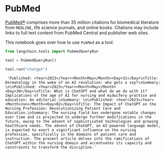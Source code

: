 # PubMed

[PubMed®](https://pubmed.ncbi.nlm.nih.gov/) comprises more than 35 million citations for biomedical literature from `MEDLINE`, life science journals, and online books. Citations may include links to full text content from PubMed Central and publisher web sites.

This notebook goes over how to use `PubMed` as a tool.

```python
from langchain.tools import PubmedQueryRun  

```

```python
tool = PubmedQueryRun()  

```

```python
tool.run("chatgpt")  

```

```text
 'Published: <Year>2023</Year><Month>May</Month><Day>31</Day>\nTitle: Dermatology in the wake of an AI revolution: who gets a say?\nSummary: \n\nPublished: <Year>2023</Year><Month>May</Month><Day>30</Day>\nTitle: What is ChatGPT and what do we do with it? Implications of the age of AI for nursing and midwifery practice and education: An editorial.\nSummary: \n\nPublished: <Year>2023</Year><Month>Jun</Month><Day>02</Day>\nTitle: The Impact of ChatGPT on the Nursing Profession: Revolutionizing Patient Care and Education.\nSummary: The nursing field has undergone notable changes over time and is projected to undergo further modifications in the future, owing to the advent of sophisticated technologies and growing healthcare needs. The advent of ChatGPT, an AI-powered language model, is expected to exert a significant influence on the nursing profession, specifically in the domains of patient care and instruction. The present article delves into the ramifications of ChatGPT within the nursing domain and accentuates its capacity and constraints to transform the discipline.'  

```
